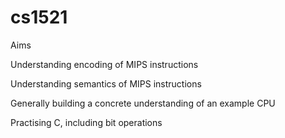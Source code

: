 # cs1521

Aims

Understanding encoding of MIPS instructions

Understanding semantics of MIPS instructions

Generally building a concrete understanding of an example CPU

Practising C, including bit operations
